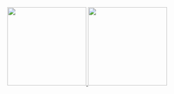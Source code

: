  <div>
  <a href="https://github.com/cadu31">
  <img height="180em" src="https://github-readme-stats.vercel.app/api?username=cadu31&show_icons=true&theme=dark&include_all_commits=true&count_private=true"/>
  <img height="180em" src="https://github-readme-stats.vercel.app/api/top-langs/?username=cadu31&layout=compact&langs_count=8&theme=dark"/>
<div>
